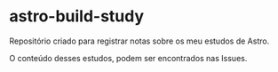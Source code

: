 # astro-build-study
Repositório criado para registrar notas sobre os meu estudos de Astro.

O conteúdo desses estudos, podem ser encontrados nas Issues.
